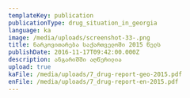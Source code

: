 ```yaml
---
templateKey: publication
publicationType: drug_situation_in_georgia
language: ka
image: /media/uploads/screenshot-33-.png
title: ნარკოვითარება საქართველოში 2015 წელს
publishDate: 2016-11-17T09:42:00.000Z
description: ანგარიშში აღწერილია
upload: true
kaFile: /media/uploads/7_drug-report-geo-2015.pdf
enFile: /media/uploads/7_drug-report-en-2015.pdf
---
```


